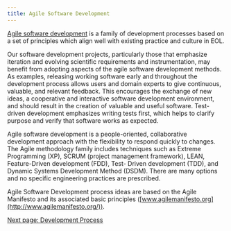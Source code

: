 ```yaml
---
title: Agile Software Development
---
```


[Agile software
development](http://en.wikipedia.org/wiki/Agile_software_development) is a
family of development processes based on a set of principles which align well
with existing practice and culture in EOL.

Our software development projects, particularly those that emphasize iteration
and evolving scientific requirements and instrumentation, may benefit from
adopting aspects of the agile software development methods. As examples,
releasing working software early and throughout the development process allows
users and domain experts to give continuous, valuable, and relevant feedback.
This encourages the exchange of new ideas, a cooperative and interactive
software development environment, and should result in the creation of
valuable and useful software. Test-driven development emphasizes writing tests
first, which helps to clarify purpose and verify that software works as
expected.

Agile software development is a people-oriented, collaborative development
approach with the flexibility to respond quickly to changes. The Agile
methodology family includes techniques such as Extreme Programming (XP), SCRUM
(project management framework), LEAN, Feature-Driven development (FDD), Test-
Driven development (TDD), and Dynamic Systems Development Method (DSDM). There
are many options and no specific engineering practices are prescribed.

Agile Software Development process ideas are based on the Agile Manifesto and
its associated basic principles
([www.agilemanifesto.org](http://www.agilemanifesto.org/)).

[Next page: Development Process](Development-Process.md)
